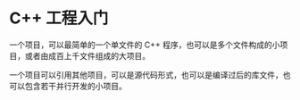 # C++ 工程入门

一个项目，可以最简单的一个单文件的 C++ 程序，也可以是多个文件构成的小项目，或者由成百上千文件组成的大项目。

一个项目可以引用其他项目，可以是源代码形式，也可以是编译过后的库文件，也可以包含若干并行开发的小项目。
